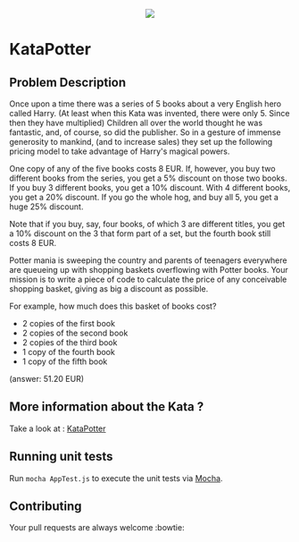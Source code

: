 <p align="center">
	<img src="https://github.com/ouadie-lahdioui/AngularPokedex/blob/master/images/harry.png"> 
</p>

# KataPotter

## Problem Description
   
Once upon a time there was a series of 5 books about a very English hero called Harry. (At least when this Kata was invented, there were only 5. Since then they have multiplied) Children all over the world thought he was fantastic, and, of course, so did the publisher. So in a gesture of immense generosity to mankind, (and to increase sales) they set up the following pricing model to take advantage of Harry's magical powers.

One copy of any of the five books costs 8 EUR. If, however, you buy two different books from the series, you get a 5% discount on those two books. If you buy 3 different books, you get a 10% discount. With 4 different books, you get a 20% discount. If you go the whole hog, and buy all 5, you get a huge 25% discount.

Note that if you buy, say, four books, of which 3 are different titles, you get a 10% discount on the 3 that form part of a set, but the fourth book still costs 8 EUR.

Potter mania is sweeping the country and parents of teenagers everywhere are queueing up with shopping baskets overflowing with Potter books. Your mission is to write a piece of code to calculate the price of any conceivable shopping basket, giving as big a discount as possible.

For example, how much does this basket of books cost?

- 2 copies of the first book 
- 2 copies of the second book
- 2 copies of the third book
- 1 copy of the fourth book
- 1 copy of the fifth book

(answer: 51.20 EUR)

## More information about the Kata ?

Take a look at : [KataPotter](http://www.codingdojo.org/cgi-bin/index.pl?action=browse&id=KataPotter&revision=41)

## Running unit tests

Run `mocha AppTest.js` to execute the unit tests via [Mocha](https://mochajs.org/).

## Contributing

Your pull requests are always welcome :bowtie:
